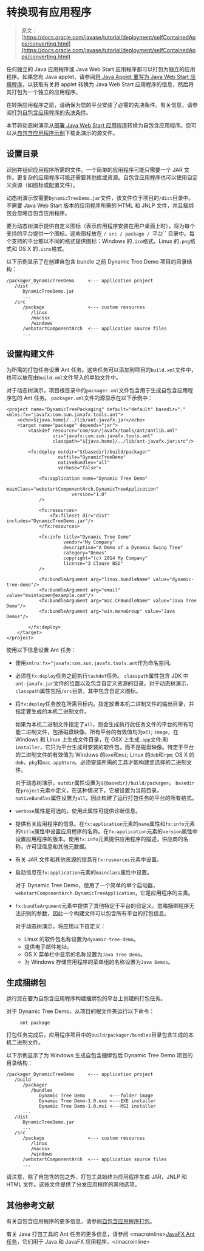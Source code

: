 # 转换现有应用程序

> 原文： [https://docs.oracle.com/javase/tutorial/deployment/selfContainedApps/converting.html](https://docs.oracle.com/javase/tutorial/deployment/selfContainedApps/converting.html)

任何独立的 Java 应用程序或 Java Web Start 应用程序都可以打包为独立的应用程序。如果您有 Java applet，请参阅[将 Java Applet 重写为 Java Web Start 应用程序](https://docs.oracle.com/javase/8/docs/technotes/guides/deploy/applet_dev_guide.html#JSDPG1036)，以获取有关将 applet 转换为 Java Web Start 应用程序的信息，然后将其打包为一个独立的应用程序。

在转换应用程序之前，请确保为您的平台安装了必需的先决条件。有关信息，请参阅[打包自包含应用程序的先决条件](../selfContainedApps/prereqs.html)。

本节将动态树演示从[部署 Java Web Start 应用程序](../webstart/deploying.html)转换为自包含应用程序。您可以从[自包含应用程序示例](../selfContainedApps/examplesIndex.html)下载此演示的源文件。

## 设置目录

识别并组织应用程序所需的文件。一个简单的应用程序可能只需要一个 JAR 文件。更复杂的应用程序可能还需要其他库或资源。自包含应用程序也可以使用自定义资源（如图标或配置文件）。

动态树演示仅需要`DynamicTreeDemo.jar`文件，该文件位于项目的`/dist`目录中。不需要 Java Web Start 版本的应用程序所需的 HTML 和 JNLP 文件，并且捆绑包会忽略自包含应用程序。

要为动态树演示提供自定义图标（表示应用程序安装在用户桌面上时），将为每个支持的平台提供一个图标。这些图标放在 `/ src / package / `平台`` 目录中。每个支持的平台都以不同的格式提供图标：Windows 的`.ico`格式，Linux 的`.png`格式和 OS X 的`.icns`格式。

以下示例显示了在创建自包含 bundle 之前 Dynamic Tree Demo 项目的目录结构：

```
/packager_DynamicTreeDemo     <--- application project
   /dist
      DynamicTreeDemo.jar
      ...
   /src
      /package                <--- custom resources
         /linux
         /macosx
         /windows
      /webstartComponentArch  <--- application source files
      ...

```

## 设置构建文件

为所需的打包任务设置 Ant 任务。这些任务可以添加到项目的`build.xml`文件中，也可以放在由`build.xml`文件导入的单独文件中。

对于动态树演示，项目根目录中的`packager.xml`文件包含用于生成自包含应用程序包的 Ant 任务。 `packager.xml`文件的源显示在以下示例中：

```
<project name="DynamicTreePackaging" default="default" basedir="." xmlns:fx="javafx:com.sun.javafx.tools.ant">
    <echo>${java.home}/../lib/ant-javafx.jar</echo>
    <target name="package" depends="jar">
        <taskdef resource="com/sun/javafx/tools/ant/antlib.xml"
                 uri="javafx:com.sun.javafx.tools.ant"
                 classpath="${java.home}/../lib/ant-javafx.jar;src"/>

        <fx:deploy outdir="${basedir}/build/packager" 
                   outfile="DynamicTreeDemo"
                   nativeBundles="all"
                   verbose="false">

            <fx:application name="Dynamic Tree Demo"
                        mainClass="webstartComponentArch.DynamicTreeApplication"
                        version="1.0"
            />

            <fx:resources>
                <fx:fileset dir="dist" includes="DynamicTreeDemo.jar"/>
            </fx:resources>

            <fx:info title="Dynamic Tree Demo"
                     vendor="My Company"
                     description="A Demo of a Dynamic Swing Tree"
                     category="Demos"
                     copyright="(c) 2014 My Company"
                     license="3 Clause BSD"
            />

            <fx:bundleArgument arg="linux.bundleName" value="dynamic-tree-demo"/>
            <fx:bundleArgument arg="email" value="maintainer@example.com"/>
            <fx:bundleArgument arg="mac.CFBundleName" value="Java Tree Demo"/>
            <fx:bundleArgument arg="win.menuGroup" value="Java Demos"/>

        </fx:deploy>
    </target>
</project>

```

使用以下信息设置 Ant 任务：

*   使用`xmlns:fx="javafx:com.sun.javafx.tools.ant`作为命名空间。

*   必须在`fx:deploy`任务之前执行`taskdef`任务。 `classpath`属性包含 JDK 中`ant-javafx.jar`文件的位置以及包含自定义资源的目录。对于动态树演示，`classpath`属性包括`/src`目录，其中包含自定义图标。

*   将`fx:deploy`任务放在所需目标内。指定放置本机二进制文件的输出目录，并指定要生成的本机二进制文件。

    如果为本机二进制文件指定了`all`，则会生成执行此任务文件的平台的所有可能二进制文件，包括磁盘映像。所有平台的有效值均为`all`; `image`，在 Windows 和 Linux 上生成文件目录，在 OSX 上生成`.app`文件;和`installer`，它只为平台生成可安装的软件包，而不是磁盘映像。特定于平台的二进制文件的有效值为 Windows 的`exe`和`msi`; Linux 的`deb`和`rpm`; OS X 的`deb`，`pkg`和`mac.appStore`。必须安装所需的工具才能构建您选择的二进制文件。

    对于动态树演示，`outdir`属性设置为`${basedir}/build/packager`。 `basedir`在`project`元素中定义，在这种情况下，它被设置为当前目录。 `nativeBundles`属性设置为`all`，因此构建了运行打包任务的平台的所有格式。

*   `verbose`属性是可选的。使用此属性可提供诊断信息。

*   提供有关应用程序的信息。在`fx:application`元素的`name`属性和`fx:info`元素的`title`属性中设置应用程序的名称。在`fx:application`元素的`version`属性中设置应用程序的版本。使用`fx:info`元素提供应用程序的描述，供应商的名称，许可证信息和其他元数据。

*   有关 JAR 文件和其他资源的信息在`fx:resources`元素中设置。

*   启动信息在`fx:application`元素的`mainclass`属性中设置。

    对于 Dynamic Tree Demo，使用了一个简单的单个启动器，`webstartComponentArch.DynamicTreeApplication`，它是应用程序的主类。

*   `fx:bundleArgument`元素中提供了其他特定于平台的自定义。忽略捆绑程序无法识别的参数，因此一个构建文件可以包含所有平台的打包信息。

    对于动态树演示，将应用以下自定义：

    *   Linux 的软件包名称设置为`dynamic-tree-demo`。
    *   提供电子邮件地址。
    *   OS X 菜单栏中显示的名称设置为`Java Tree Demo`。
    *   为 Windows 存储应用程序的菜单组的名称设置为`Java Demos`。

## 生成捆绑包

运行您在要为自包含应用程序构建捆绑包的平台上创建的打包任务。

对于 Dynamic Tree Demo，从项目的根文件夹运行以下命令：

```
     ant package

```

打包任务完成后，应用程序项目中的`build/packager/bundles`目录包含生成的本机二进制文件。

以下示例显示了为 Windows 生成自包含捆绑包后 Dynamic Tree Demo 项目的目录结构：

```
/packager_DynamicTreeDemo     <--- application project
   /build
      /packager
         /bundles
            Dynamic Tree Demo         <---folder image
            Dynamic Tree Demo-1.0.exe <---EXE installer
            Dynamic Tree Demo-1.0.msi <---MSI installer
      ...   
   /dist
      DynamicTreeDemo.jar
      ...
   /src
      /package                <--- custom resources
         /linux
         /macosx
         /windows
      /webstartComponentArch  <--- application source files
      ...

```

请注意，除了自包含的包之外，打包工具始终为应用程序生成 JAR，JNLP 和 HTML 文件。这些文件提供了分发应用程序的其他选项。

## 其他参考文献

有关自包含应用程序的更多信息，请参阅[自包含应用程序打包](https://docs.oracle.com/javase/8/docs/technotes/guides/deploy/self-contained-packaging.html)。

有关 Java 打包工具的 Ant 任务的更多信息，请参阅 &lt;macroinline&gt;[JavaFX Ant 任务](https://docs.oracle.com/javase/8/docs/technotes/guides/deploy/javafx_ant_tasks.html)，它们用于 Java 和 JavaFX 应用程序。&lt;/macroinline&gt;